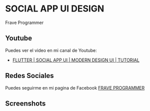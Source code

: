 # SOCIAL APP UI DESIGN

Frave Programmer

## Youtube

Puedes ver el video en mi canal de Youtube:

- [FLUTTER | SOCIAL APP UI | MODERN DESIGN UI | TUTORIAL](https://youtu.be/4lWHZE4zTkU)

## Redes Sociales

Puedes seguirme en mi pagina de Facebook
[FRAVE PROGRAMMER](https://www.facebook.com/fraveProgrammer)

## Screenshots

